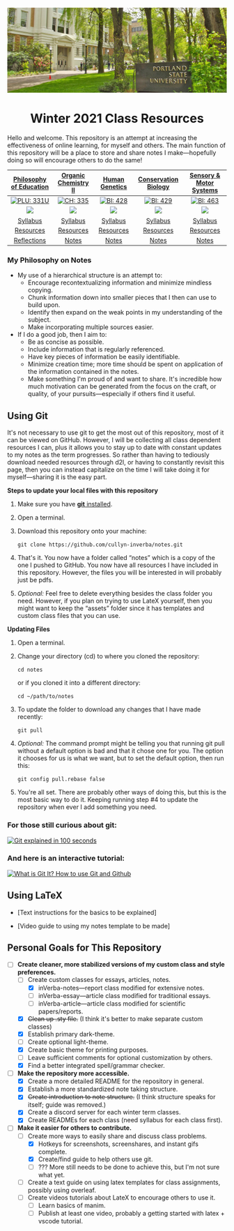 ![Portland State University](assets/images/psu.jpg)

<center> <h1>Winter 2021 Class Resources</h1></center>
 
Hello and welcome. This repository is an attempt at increasing the effectiveness of online learning, for myself and others. The main function of this repository will be a place to store and share notes I make&mdash;hopefully doing so will encourage others to do the same!

<center>

|                                 [Philosophy of Education](/phl-331 "Go to class page")                                 |                                   [Organic Chemistry II](/ch-335 "Go to class page")                                   |                                      [Human Genetics](/bi-428 "Go to class page")                                      |                                   [Conservation Biology](/bi-429 "Go to class page")                                   |                                 [Sensory & Motor Systems](/bi-463 "Go to class page")                                  |
| :--------------------------------------------------------------------------------------------------------------------: | :--------------------------------------------------------------------------------------------------------------------: | :--------------------------------------------------------------------------------------------------------------------: | :--------------------------------------------------------------------------------------------------------------------: | :--------------------------------------------------------------------------------------------------------------------: |
|      [![PLU: 331U](assets/images/phl-331U.ico)](https://discord.gg/6ckYfNF6WU "Join PHL: 331U Discord Server 🥳")      |         [![CH: 335](assets/images/ch-335.ico)](https://discord.gg/xgS9NMVyRY "Join CH: 335 Discord Server 🥳")         |         [![BI: 428](assets/images/bi-428.ico)](https://discord.gg/VNcNWddVKZ "Join BI: 428 Discord Server 🥳")         |         [![BI: 429](assets/images/bi-429.ico)](https://discord.gg/EVJfcwzMg3 "Join BI: 429 Discord Server 🥳")         |         [![BI: 463](assets/images/bi-463.ico)](https://discord.gg/DHGub8zxzZ "Join BI: 463 Discord Server 🥳")         |
| <a href="https://discord.gg/6ckYfNF6WU"><img src="https://img.shields.io/discord/790800309924528170?logo=discord"></a> | <a href="https://discord.gg/xgS9NMVyRY"><img src="https://img.shields.io/discord/760937229798604850?logo=discord"></a> | <a href="https://discord.gg/VNcNWddVKZ"><img src="https://img.shields.io/discord/790762936234147860?logo=discord"></a> | <a href="https://discord.gg/EVJfcwzMg3"><img src="https://img.shields.io/discord/790737836571492462?logo=discord"></a> | <a href="https://discord.gg/DHGub8zxzZ"><img src="https://img.shields.io/discord/790760762418659349?logo=discord"></a> |
|                                  [Syllabus](phl-331/philosophy-of-education-W21.pdf)                                   |                                    [Syllabus](ch-335/organic-chemistry-II-W21.pdf)                                     |                                       [Syllabus](bi-428/Human-Genetics-W21.pdf)                                        |                                    [Syllabus](bi-429/conservation-biology-W21.pdf)                                     |                                      [Syllabus](bi-463/motor-and-sensory-W21.pdf)                                      |
|                           [Resources](/phl-331#weekly-schedule "Jump to course materials")                            |                            [Resources](/ch-335#Course-materials "Jump to course materials")                            |                            [Resources](/bi-428#Course-materials "Jump to course materials")                            |                            [Resources](/bi-429#Course-materials "Jump to course materials")                            |                            [Resources](/bi-463#Course-materials "Jump to course materials")                            |
|                                   [Reflections](/phl-331/phl-331.pdf "Jump to my responses to weekly reflection question")                                    |                                    [Notes](/ch-335/ch-335.pdf "Jump to notes pdf")                                     |                                    [Notes](/bi-428/bi-428.pdf "Jump to notes pdf")                                     |                                    [Notes](/bi-429/bi-429.pdf "Jump to notes pdf")                                     |                                    [Notes](/bi-463/bi-463.pdf "Jump to notes pdf")                                     |

</center>

### My Philosophy on Notes

- My use of a hierarchical structure is an attempt to:
  - Encourage recontextualizing information and minimize mindless copying.
  - Chunk information down into smaller pieces that I then can use to build upon.
  - Identify then expand on the weak points in my understanding of the subject.
  - Make incorporating multiple sources easier.
- If I do a good job, then I aim to:
  - Be as concise as possible.
  - Include information that is regularly referenced.
  - Have key pieces of information be easily identifiable.
  - Minimize creation time; more time should be spent on application of the information contained in the notes.
  - Make something I'm proud of and want to share. It's incredible how much motivation can be generated from the focus on the craft, or quality, of your pursuits&mdash;especially if others find it useful.

## Using Git

It's not necessary to use git to get the most out of this repository, most of it can be viewed on GitHub. However, I will be collecting all class dependent resources I can, plus it allows you to stay up to date with constant updates to my notes as the term progresses. So rather than having to tediously download needed resources through d2l, or having to constantly revisit this page, then you can instead capitalize on the time I will take doing it for myself&mdash;sharing it is the easy part.

**Steps to update your local files with this repository**

1. Make sure you have [**git** installed](https://git-scm.com/book/en/v2/Getting-Started-Installing-Git).
2. Open a terminal.
3. Download this repository onto your machine:

   ```
   git clone https://github.com/cullyn-inverba/notes.git
   ```

4. That's it. You now have a folder called &ldquo;notes&rdquo; which is a copy of the one I pushed to GitHub. You now have all resources I have included in this repository. However, the files you will be interested in will probably just be pdfs.

5. _Optional:_ Feel free to delete everything besides the class folder you need. However, if you plan on trying to use LateX yourself, then you might want to keep the &ldquo;assets&rdquo; folder since it has templates and custom class files that you can use.

**Updating Files**

1. Open a terminal.
2. Change your directory (cd) to where you cloned the repository:

   ```
   cd notes
   ```

   or if you cloned it into a different directory:

   ```
   cd ~/path/to/notes
   ```

3. To update the folder to download any changes that I have made recently:
   ```
   git pull
   ```
4. _Optional:_ The command prompt might be telling you that running git pull without a default option is bad and that it chose one for you. The option it chooses for us is what we want, but to set the default option, then run this:
   ```
   git config pull.rebase false
   ```
5. You're all set. There are probably other ways of doing this, but this is the most basic way to do it. Keeping running step #4 to update the repository when ever I add something you need.

### For those still curious about git:

[![Git explained in 100 seconds](http://img.youtube.com/vi/hwP7WQkmECE/0.jpg)](http://www.youtube.com/watch?v=hwP7WQkmECE "Git Explained in 100 Seconds")

### And here is an interactive tutorial:

[![What is Git It? How to use Git and Github](http://img.youtube.com/vi/HkdAHXoRtos/0.jpg)](http://www.youtube.com/watch?v=HkdAHXoRtos "What is Git It? How to use Git and Github")

## Using LaTeX

- [Text instructions for the basics to be explained]

- [Video guide to using my notes template to be made]

## Personal Goals for This Repository

- [ ] **Create cleaner, more stabilized versions of my custom class and style preferences.**
  - [ ] Create custom classes for essays, articles, notes.
    - [x] inVerba-notes&mdash;report class modified for extensive notes.
    - [ ] inVerba-essay&mdash;article class modified for traditional essays.
    - [ ] inVerba-article&mdash;article class modified for scientific papers/reports.
  - [x] ~~Clean up .sty file.~~ (I think it's better to make separate custom classes)
  - [x] Establish primary dark-theme.
  - [ ] Create optional light-theme.
  - [x] Create basic theme for printing purposes.
  - [ ] Leave sufficient comments for optional customization by others.
  - [x] Find a better integrated spell/grammar checker.
- [ ] **Make the repository more accessible.**
  - [x] Create a more detailed README for the repository in general.
  - [x] Establish a more standardized note taking structure.
  - [x] ~~Create introduction to note structure.~~ (I think structure speaks for itself; guide was removed.)
  - [x] Create a discord server for each winter term classes.
  - [x] Create READMEs for each class (need syllabus for each class first).
- [ ] **Make it easier for others to contribute.**
  - [ ] Create more ways to easily share and discuss class problems.
    - [x] Hotkeys for screenshots, screenshares, and instant gifs complete.
    - [x] Create/find guide to help others use git.
    - [ ] ??? More still needs to be done to achieve this, but I'm not sure what yet.
  - [ ] Create a text guide on using latex templates for class assignments, possibly using overleaf.
  - [ ] Create videos tutorials about LateX to encourage others to use it.
    - [ ] Learn basics of manim.
    - [ ] Publish at least one video, probably a getting started with latex + vscode tutorial.
